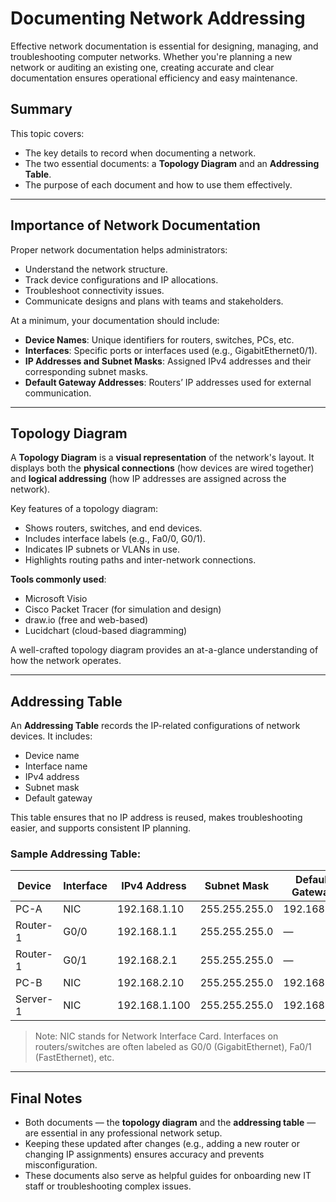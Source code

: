 # Documenting Network Addressing

Effective network documentation is essential for designing, managing, and troubleshooting computer networks. Whether you're planning a new network or auditing an existing one, creating accurate and clear documentation ensures operational efficiency and easy maintenance.

## Summary

This topic covers:

* The key details to record when documenting a network.
* The two essential documents: a **Topology Diagram** and an **Addressing Table**.
* The purpose of each document and how to use them effectively.

---

## Importance of Network Documentation

Proper network documentation helps administrators:

* Understand the network structure.
* Track device configurations and IP allocations.
* Troubleshoot connectivity issues.
* Communicate designs and plans with teams and stakeholders.

At a minimum, your documentation should include:

* **Device Names**: Unique identifiers for routers, switches, PCs, etc.
* **Interfaces**: Specific ports or interfaces used (e.g., GigabitEthernet0/1).
* **IP Addresses and Subnet Masks**: Assigned IPv4 addresses and their corresponding subnet masks.
* **Default Gateway Addresses**: Routers’ IP addresses used for external communication.

---

## Topology Diagram

A **Topology Diagram** is a **visual representation** of the network's layout. It displays both the **physical connections** (how devices are wired together) and **logical addressing** (how IP addresses are assigned across the network).

Key features of a topology diagram:

* Shows routers, switches, and end devices.
* Includes interface labels (e.g., Fa0/0, G0/1).
* Indicates IP subnets or VLANs in use.
* Highlights routing paths and inter-network connections.

**Tools commonly used**:

* Microsoft Visio
* Cisco Packet Tracer (for simulation and design)
* draw\.io (free and web-based)
* Lucidchart (cloud-based diagramming)

A well-crafted topology diagram provides an at-a-glance understanding of how the network operates.

---

## Addressing Table

An **Addressing Table** records the IP-related configurations of network devices. It includes:

* Device name
* Interface name
* IPv4 address
* Subnet mask
* Default gateway

This table ensures that no IP address is reused, makes troubleshooting easier, and supports consistent IP planning.

### Sample Addressing Table:

| **Device** | **Interface** | **IPv4 Address** | **Subnet Mask** | **Default Gateway** |
| ---------- | ------------- | ---------------- | --------------- | ------------------- |
| PC-A       | NIC           | 192.168.1.10     | 255.255.255.0   | 192.168.1.1         |
| Router-1   | G0/0          | 192.168.1.1      | 255.255.255.0   | —                   |
| Router-1   | G0/1          | 192.168.2.1      | 255.255.255.0   | —                   |
| PC-B       | NIC           | 192.168.2.10     | 255.255.255.0   | 192.168.2.1         |
| Server-1   | NIC           | 192.168.1.100    | 255.255.255.0   | 192.168.1.1         |

> Note: NIC stands for Network Interface Card. Interfaces on routers/switches are often labeled as G0/0 (GigabitEthernet), Fa0/1 (FastEthernet), etc.

---

## Final Notes

* Both documents — the **topology diagram** and the **addressing table** — are essential in any professional network setup.
* Keeping these updated after changes (e.g., adding a new router or changing IP assignments) ensures accuracy and prevents misconfiguration.
* These documents also serve as helpful guides for onboarding new IT staff or troubleshooting complex issues.

